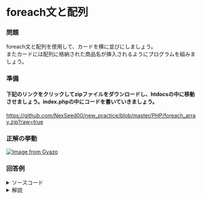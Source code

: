 # foreach文と配列

### 問題
foreach文と配列を使用して、カードを横に並びにしましょう。<br>
またカードには配列に格納された商品名が挿入されるようにプログラムを組みましょう。


### 準備
#### 下記のリンクをクリックしてzipファイルをダウンロードし、htdocsの中に移動させましょう。index.phpの中にコードを書いていきましょう。<br>
https://github.com/NexSeed00/new_practice/blob/master/PHP/foreach_array.zip?raw=true


### 正解の挙動
[![Image from Gyazo](https://i.gyazo.com/a956c9fa61df291d84e1afe1f30a0054.gif)](https://gyazo.com/a956c9fa61df291d84e1afe1f30a0054)


### 回答例
<details><summary>ソースコード</summary><div>
	
```
// PHP
<?php
   $products_names = ['春の新作', '夏の新作', '秋の新作'];
?>
<!DOCTYPE html>
<html lang="ja">
<head>
  <meta charset="UTF-8">
  <meta name="viewport" content="width=device-width, initial-scale=1.0">
  <title>Document</title>
  <link rel="stylesheet" href="./style.css">
</head>
</head>
<body>

  <div class="container">
    <?php foreach ($products_names as $product_name) :?>
      <div class="product-box">
        <img src="./clothes.jpg" alt="" class="image">
        <p>商品名</p>
        <span><?php echo $product_name;?></span>
      </div>
    <?php endforeach; ?>
  </div>
</body>
</html>
```

```
// CSS
.container {
  display:flex;
  justify-content: space-between;
  background-color: #FAEDED;
  width: 1000px;
}

.image{
  width: 200px;
}

.product-box {
  text-align: center;
  background-color: #ffffff;
  border: solid 3px;
}
```
</div></details>

<details><summary>解説</summary><div>
基礎文法がWebシステムの構築にどうつながるかイメージが湧きづらいですよね。<br>
PHPはこのように、自動化を行うためにも使用します。<br>
HTMLではカードを複数記述して、カードを並べましたが、今回組んだコードでは配列に、新しい商品が追加されるたびに、
カードが勝手に横に増えていきますね。<br>
<?php foreach (A as B) :?> → こちらはコロン構文というものです。<br>
よく使用するので覚えておいてくださいね。 


</div></details>

